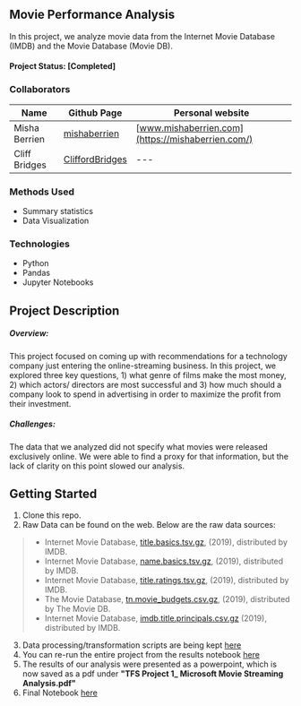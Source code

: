 ## Movie Performance Analysis
In this project, we analyze movie data from the Internet Movie Database (IMDB) and the Movie Database (Movie DB).

#### Project Status: [Completed]

### Collaborators

|Name     |  Github Page   | Personal website |
|---------|-----------------|------------------|
|Misha Berrien | [mishaberrien](https://github.com/mishaberrien)| [www.mishaberrien.com](https://mishaberrien.com/)        |
|Cliff Bridges | [CliffordBridges](https://github.com/CliffordBridges) | --- |

### Methods Used
* Summary statistics
* Data Visualization

### Technologies
* Python
* Pandas
* Jupyter Notebooks

## Project Description

##### Overview:
This project focused on coming up with recommendations for a technology company just entering the online-streaming business. In this project, we explored three key questions, 1) what genre of films make the most money, 2) which actors/ directors are most successful and 3) how much should a company look to spend in advertising in order to maximize the profit from their investment.

##### Challenges:
The data that we analyzed did not specify what movies were released exclusively online. We were able to find a proxy for that information, but the lack of clarity on this point slowed our analysis.

## Getting Started

1. Clone this repo.
2. Raw Data can be found on the web. Below are the raw data sources:

> * Internet Movie Database, [title.basics.tsv.gz](https://datasets.imdbws.com/title.basics.tsv.gz), (2019), distributed by IMDB.
> * Internet Movie Database, [name.basics.tsv.gz](https://datasets.imdbws.com/name.basics.tsv.gz), (2019), distributed by IMDB.
> * Internet Movie Database, [title.ratings.tsv.gz](https://datasets.imdbws.com/title.ratings.tsv.gz), (2019), distributed by IMDB.
> * The Movie Database, [tn.movie_budgets.csv.gz](https://developers.themoviedb.org/3/discover/movie-discover), (2019), distributed by The Movie DB.
> * Internet Movie Database, [imdb.title.principals.csv.gz](https://datasets.imdbws.com/title.ratings.tsv.gz) (2019), distributed
by IMDB.

3. Data processing/transformation scripts are being kept [here](https://github.com/CliffordBridges/Movie-Performance-Analysis/tree/master/src)
4. You can re-run the entire project from the results notebook [here](https://github.com/CliffordBridges/Movie-Performance-Analysis/tree/master/notebooks/04_reports)
5. The results of our analysis were presented as a powerpoint, which is now saved as a pdf under **"TFS Project 1_ Microsoft Movie Streaming Analysis.pdf"**
6. Final Notebook [here](https://github.com/CliffordBridges/Movie-Performance-Analysis/tree/master/notebooks/04_reports)
